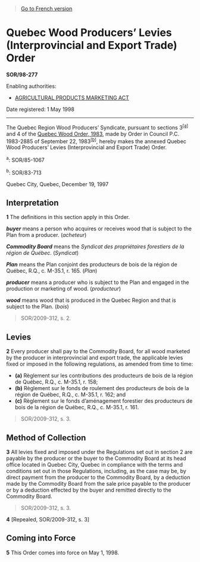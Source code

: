 > [Go to French version](/fr/Règlements/Décrets,%20ordonnances%20et%20règlements%20statutaires/98/277.md)

# Quebec Wood Producers’ Levies (Interprovincial and Export Trade) Order

**SOR/98-277**

Enabling authorities: 
- [AGRICULTURAL PRODUCTS MARKETING ACT](/en/Acts/Revised%20Statutes%20of%20Canada/A/A-6.md)

Date registered: 1 May 1998

----------

The Quebec Region Wood Producers’ Syndicate, pursuant to sections 3<sup><a href='#footnotea_e'>[a]</a></sup> and 4 of the [Quebec Wood Order, 1983](/en/Regulations/Statutory%20Orders%20and%20Regulations/83/713.md), made by Order in Council P.C. 1983-2885 of September 22, 1983<sup><a href='#footnoteb_e'>[b]</a></sup>, hereby makes the annexed Quebec Wood Producers’ Levies (Interprovincial and Export Trade) Order.

<a name='footnotea_e'><sup>a</sup></a>: SOR/85-1067<br />

<a name='footnoteb_e'><sup>b</sup></a>: SOR/83-713<br />

Quebec City, Quebec, December 19, 1997




## Interpretation


**1** The definitions in this section apply in this Order.

***buyer*** means a person who acquires or receives wood that is subject to the Plan from a producer. (*acheteur*)

***Commodity Board*** means the *Syndicat des propriétaires forestiers de la région de Québec*. (*Syndicat*)

***Plan*** means the Plan conjoint des producteurs de bois de la région de Québec, R.Q., c. M-35.1, r. 165. (*Plan*)

***producer*** means a producer who is subject to the Plan and engaged in the production or marketing of wood. (*producteur*)

***wood*** means wood that is produced in the Quebec Region and that is subject to the Plan. (*bois*)
> SOR/2009-312, s. 2.





## Levies


**2** Every producer shall pay to the Commodity Board, for all wood marketed by the producer in interprovincial and export trade, the applicable levies fixed or imposed in the following regulations, as amended from time to time:
- **(a)** Règlement sur les contributions des producteurs de bois de la région de Québec, R.Q., c. M-35.1, r. 158;
- **(b)** Règlement sur le fonds de roulement des producteurs de bois de la région de Québec, R.Q., c. M-35.1, r. 162; and
- **(c)** Règlement sur le fonds d’aménagement forestier des producteurs de bois de la région de Québec, R.Q., c. M-35.1, r. 161.
> SOR/2009-312, s. 3.





## Method of Collection


**3** All levies fixed and imposed under the Regulations set out in section 2 are payable by the producer or the buyer to the Commodity Board at its head office located in Quebec City, Quebec in compliance with the terms and conditions set out in those Regulations, including, as the case may be, by direct payment from the producer to the Commodity Board, by a deduction made by the Commodity Board from the sale price payable to the producer or by a deduction effected by the buyer and remitted directly to the Commodity Board.
> SOR/2009-312, s. 3.




**4** [Repealed, SOR/2009-312, s. 3]




## Coming into Force


**5** This Order comes into force on May 1, 1998.


